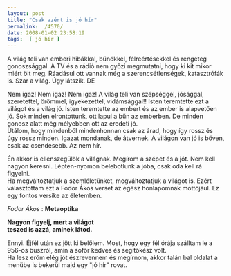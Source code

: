 ```yaml
---
layout: post
title: "Csak azért is jó hír"
permalink:  /4570/ 
date: 2008-01-02 23:58:19
tags:  [ jó hír ] 
---
```

A világ teli van emberi hibákkal, bűnökkel, félreértésekkel és rengeteg gonoszsággal. A TV és a rádió nem győzi megmutatni, hogy ki kit mikor miért ölt meg. Ráadásul ott vannak még a szerencsétlenségek, katasztrófák is. Szar a világ. Úgy látszik. DE

<!--break-->  
Nem igaz! Nem igaz! Nem igaz! A világ teli van szépséggel, jósággal, szeretettel, örömmel, igyekezettel, vidámsággal!! Isten teremtette ezt a világot és  a világ jó. Isten teremtette az embert és az ember is alapvetően jó. Sok minden elrontottunk, ott lapul a bűn az emberben. De minden gonosz alatt még mélyebben ott az eredeti jó.  
Utálom, hogy mindenből mindenhonnan csak az árad, hogy így rossz és úgy rossz minden. Igazat mondanak, de átvernek. A világon van jó is bőven, csak az csendesebb. Az nem hír.

Én akkor is ellenszegülök a világnak. Megírom a szépet és a jót. Nem kell nagyon keresni. Lépten-nyomon belebotlunk a jóba, csak oda kell rá figyelni.  
Ha megváltoztatjuk a szemléletünket, megváltoztatjuk a világot is. Ezért választottam ezt a Fodor Ákos verset az egész honlapomnak mottójául. Ez egy fontos versike az életemben.

 *Fodor Ákos* : <b>Metaoptika

Nagyon figyelj, mert a világot  
teszed is azzá, aminek látod.</b>

Ennyi. Éjfél után ez jött ki belőlem. Most, hogy egy fél órája szálltam le a 956-os buszról, amin a sofőr kedves és segítőkész volt.  
Ha lesz erőm elég jót észrevennem és megírnom, akkor talán bal oldalat a menübe is bekerül majd egy "jó hír" rovat.
